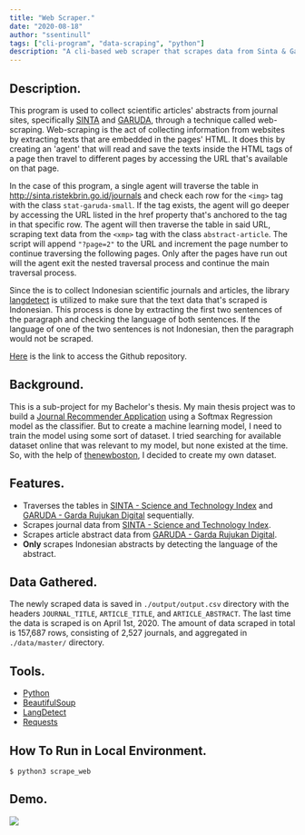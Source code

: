 ```yaml
---
title: "Web Scraper."
date: "2020-08-18"
author: "ssentinull"
tags: ["cli-program", "data-scraping", "python"]
description: "A cli-based web scraper that scrapes data from Sinta & Garuda sites."
---
```


## Description.

This program is used to collect scientific articles' abstracts from journal sites, specifically [SINTA](https://sinta.ristekbrin.go.id/) and [GARUDA](https://garuda.ristekbrin.go.id/journal), through a technique called web-scraping. Web-scraping is the act of collecting information from websites by extracting texts that are embedded in the pages' HTML. It does this by creating an 'agent' that will read and save the texts inside the HTML tags of a page then travel to different pages by accessing the URL that's available on that page.

In the case of this program, a single agent will traverse the table in http://sinta.ristekbrin.go.id/journals and check each row for the `<img>` tag with the class `stat-garuda-small`. If the tag exists, the agent will go deeper by accessing the URL listed in the href property that's anchored to the <a> tag in that specific row. The agent will then traverse the table in said URL, scraping text data from the `<xmp>` tag with the class `abstract-article`. The script will append `"?page=2"` to the URL and increment the page number to continue traversing the following pages. Only after the pages have run out will the agent exit the nested traversal process and continue the main traversal process.

Since the is to collect Indonesian scientific journals and articles, the library [langdetect](https://pypi.org/project/langdetect/) is utilized to make sure that the text data that's scraped is Indonesian. This process is done by extracting the first two sentences of the paragraph and checking the language of both sentences. If the language of one of the two sentences is not Indonesian, then the paragraph would not be scraped.

[Here](https://github.com/ssentinull/scientific-journal-web-scraper) is the link to access the Github repository.

## Background.

This is a sub-project for my Bachelor's thesis. My main thesis project was to build a [Journal Recommender Application](/projects/journal-recommender-application/) using a Softmax Regression model as the classifier. But to create a machine learning model, I need to train the model using some sort of dataset. I tried searching for available dataset online that was relevant to my model, but none existed at the time. So, with the help of [thenewboston](https://www.youtube.com/watch?v=XjNm9bazxn8), I decided to create my own dataset.

## Features.

- Traverses the tables in [SINTA - Science and Technology Index](https://sinta.ristekbrin.go.id/) and [GARUDA - Garda Rujukan Digital](https://garuda.ristekbrin.go.id/journal) sequentially.
- Scrapes journal data from [SINTA - Science and Technology Index](https://sinta.ristekbrin.go.id/).
- Scrapes article abstract data from [GARUDA - Garda Rujukan Digital](https://garuda.ristekbrin.go.id/journal).
- **Only** scrapes Indonesian abstracts by detecting the language of the abstract.

## Data Gathered.

The newly scraped data is saved in `./output/output.csv` directory with the headers `JOURNAL_TITLE`, `ARTICLE_TITLE`, and `ARTICLE_ABSTRACT`. The last time the data is scraped is on April 1st, 2020. The amount of data scraped in total is 157,687 rows, consisting of 2,527 journals, and aggregated in `./data/master/` directory.

## Tools.

- [Python](https://www.python.org/)
- [BeautifulSoup](https://www.crummy.com/software/BeautifulSoup/bs4/doc/)
- [LangDetect](https://pypi.org/project/langdetect/)
- [Requests](https://requests.readthedocs.io/en/master/)

## How To Run in Local Environment.

```shell
$ python3 scrape_web
```

## Demo.

![](https://media.giphy.com/media/QwyKOyo6te9BsTdAMk/giphy.gif)
